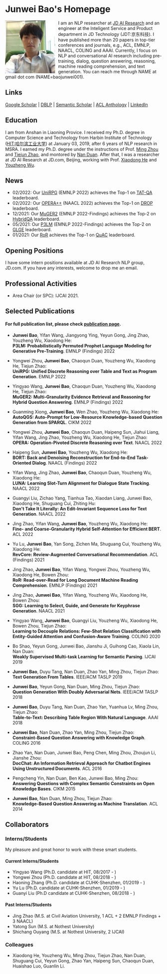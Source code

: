 # Junwei Bao's Homepage

<img align="left" src="citations.jpg" width=160 height=170 alt="a photo" style="padding-right:10px">

I am an NLP researcher at [JD AI Research](jdai.md) and an engineer at the Inteligent Service and Product department in JD Technology (JDT:京东科技). I have published more than 20 papers in top-tier conferences and journals, e.g., ACL, EMNLP, NAACL, COLING and AAAI. Currently, I focus on NLP and conversational AI research including pre-training, dialog, question answering, reasoning, machine reading comprehension, and text generation. You can reach me through NAME at gmail dot com (NAME=baojunwei001).




## Links
[Google Scholar](https://scholar.google.com/citations?hl=en&user=hcRREnsAAAAJ) | [DBLP](https://dblp.org/pid/221/1287-1.html) | [Semantic Scholar](https://www.semanticscholar.org/author/Junwei-Bao/3299718?sort=total-citations) | [ACL Anthology](https://aclanthology.org/people/junwei-bao) | [LinkedIn](https://www.linkedin.cn/incareer/in/junwei-bao-b2883386)

## Education

I am from Anshan in Liaoning Provice. I received my Ph.D. degree in Computer Science and Technology from Harbin Institute of Technology ([HIT:哈尔滨工业大学](http://www.hit.edu.cn/)) at January 03, 2019, after 6 years of NLP research in MSRA. I earned my Ph.D. degree under the instructions of Prof. [Ming Zhou](https://scholar.google.co.jp/citations?user=a0w5c0gAAAAJ&hl=en) and [Tiejun Zhao](https://baike.baidu.com/item/%E8%B5%B5%E9%93%81%E5%86%9B/7533734), and montored by [Nan Duan](https://nanduan.github.io/). After that, I was a researcher at JD AI Research at JD.com, Beijing, working with Prof. [Xiaodong He](https://scholar.google.com/citations?user=W5WbqgoAAAAJ&hl=en) and [Youzheng Wu](https://sites.google.com/site/erzhengcn/). 

## News
- 02/2022: Our [UniRPG]() (EMNLP 2022) achieves the Top-1 on [TAT-QA](https://nextplusplus.github.io/TAT-QA/) leaderboard.
- 02/2022: Our [OPERA++](https://aclanthology.org/2022.naacl-main.119.pdf) (NAACL 2022) achieves the Top-1 on [DROP](https://leaderboard.allenai.org/drop/submissions/public) leaderboard.
- 12/2021: Our [MuGER2]() (EMNLP 2022-Findings) achieves the Top-2 on [HybridQA](https://competitions.codalab.org/competitions/24420#results) leaderboard.
- 05/2021: Our [P3LM]() (EMNLP 2022-Findings) achieves the Top-2 on [GLGE](https://microsoft.github.io/glge/) leaderboard.
- 01/2021: Our [RoR](https://aclanthology.org/2021.findings-emnlp.160.pdf) achieves the Top-1 on [QuAC](https://quac.ai/) leaderboard.


## Opening Positions
I have some intern positions available at JD AI Research NLP group, JD.com. If you have any interests, welcome to drop me an email. 

## Professional Activities
- Area Chair (or SPC): IJCAI 2021. 

## Selected Publications
#### For full publication list, please check [publication page](publications.md).
- **Junwei Bao**, Yifan Wang, Jiangyong Ying, Yeyun Gong, Jing Zhao, Youzheng Wu, Xiaodong He:  
  **P3LM: Probabilistically Permuted Prophet Language Modeling for Generative Pre-Training**. EMNLP (Findings) 2022

- Yongwei Zhou, **Junwei Bao**, Chaoqun Duan, Youzheng Wu, Xiaodong He, Tiejun Zhao:  
  **UniRPG: Unified Discrete Reasoning over Table and Text as Program Generation**. EMNLP 2022

- Yingyao Wang, **Junwei Bao**, Chaoqun Duan, Youzheng Wu, Xiaodong He, Tiejun Zhao:  
  **MuGER2: Multi-Granularity Evidence Retrieval and Reasoning for Hybrid Question Answering**. EMNLP (Findings) 2022
  
- Guanming Xiong, **Junwei Bao**, Wen Zhao, Youzheng Wu, Xiaodong He:  
  **AutoQGS: Auto-Prompt for Low-Resource Knowledge-based Question Generation from SPARQL**. CIKM 2022
  
- Yongwei Zhou, **Junwei Bao**, Chaoqun Duan, Haipeng Sun, Jiahui Liang, Yifan Wang, Jing Zhao, Youzheng Wu, Xiaodong He, Tiejun Zhao:  
  **OPERA: Operation-Pivoted Discrete Reasoning over Text**. NAACL 2022

- Haipeng Sun, **Junwei Bao**, Youzheng Wu, Xiaodong He:  
  **BORT: Back and Denoising Reconstruction for End-to-End Task-Oriented Dialog**. NAACL (Findings) 2022

- Yifan Wang, Jing Zhao, **Junwei Bao**, Chaoqun Duan, Youzheng Wu, Xiaodong He:  
  **LUNA: Learning Slot-Turn Alignment for Dialogue State Tracking**. NAACL 2022

- Guangyi Liu, Zichao Yang, Tianhua Tao, Xiaodan Liang, Junwei Bao, Xiaodong He, Shuguang Cui, Zhiting Hu:  
  **Don't Take It Literally: An Edit-Invariant Sequence Loss for Text Generation**. NAACL 2022

- Jing Zhao, Yifan Wang, **Junwei Bao**, Youzheng Wu, Xiaodong He:  
  **Fine- and Coarse-Granularity Hybrid Self-Attention for Efficient BERT**. ACL 2022

- Yu Lu, **Junwei Bao**, Yan Song, Zichen Ma, Shuguang Cui, Youzheng Wu, Xiaodong He:  
  **RevCore: Review-Augmented Conversational Recommendation**. ACL (Findings) 2021

- Jing Zhao, **Junwei Bao**, Yifan Wang, Yongwei Zhou, Youzheng Wu, Xiaodong He, Bowen Zhou:  
  **RoR: Read-over-Read for Long Document Machine Reading Comprehension**. EMNLP (Findings) 2021

- Jing Zhao, **Junwei Bao**, Yifan Wang, Youzheng Wu, Xiaodong He, Bowen Zhou:  
  **SGG: Learning to Select, Guide, and Generate for Keyphrase Generation**. NAACL 2021

- Yingyao Wang, **Junwei Bao**, Guangyi Liu, Youzheng Wu, Xiaodong He, Bowen Zhou, Tiejun Zhao:  
  **Learning to Decouple Relations: Few-Shot Relation Classification with Entity-Guided Attention and Confusion-Aware Training**. COLING 2020

- Bo Shao, Yeyun Gong, Junwei Bao, Jianshu Ji, Guihong Cao, Xiaola Lin, Nan Duan:  
  **Weakly Supervised Multi-task Learning for Semantic Parsing**. IJCAI 2019

- **Junwei Bao**, Duyu Tang, Nan Duan, Zhao Yan, Ming Zhou, Tiejun Zhao:  
  **Text Generation From Tables**. IEEE/ACM TASLP 2019

- **Junwei Bao**, Yeyun Gong, Nan Duan, Ming Zhou, Tiejun Zhao:  
  **Question Generation With Doubly Adversarial Nets**. IEEE/ACM TASLP 2018

- **Junwei Bao**, Duyu Tang, Nan Duan, Zhao Yan, Yuanhua Lv, Ming Zhou, Tiejun Zhao:  
  **Table-to-Text: Describing Table Region With Natural Language**. AAAI 2018

- **Junwei Bao**, Nan Duan, Zhao Yan, Ming Zhou, Tiejun Zhao:  
  **Constraint-Based Question Answering with Knowledge Graph**. COLING 2016

- Zhao Yan, Nan Duan, Junwei Bao, Peng Chen, Ming Zhou, Zhoujun Li, Jianshe Zhou:  
  **DocChat: An Information Retrieval Approach for Chatbot Engines Using Unstructured Documents**. ACL 2016

- Pengcheng Yin, Nan Duan, Ben Kao, Junwei Bao, Ming Zhou:  
  **Answering Questions with Complex Semantic Constraints on Open Knowledge Bases**. CIKM 2015

- **Junwei Bao**, Nan Duan, Ming Zhou, Tiejun Zhao:  
  **Knowledge-Based Question Answering as Machine Translation**. ACL 2014

## Collaborators

### Interns/Students
My pleasure and great honor to work with these smart students.

#### Current Interns/Students
- Yingyao Wang (Ph.D. candidate at HIT, 08/2017 - )
- Yongwei Zhou (Ph.D. candidate at HIT, 08/2018 - )
- Haoning Zhang (Ph.D. candidate at CUHK-Shenzhen, 01/2019 - )
- Yu Lu (Ph.D. candidate at CUHK-Shenzhen, 01/2019 - )
- Guanyi Liu (Ph.D candidate at CUHK-Shenzhen, 08/2018 - )

#### Past Interns/Students
- Jing Zhao (M.S. at Civil Aviation University, 1 ACL + 2 EMNLP Findings + 3 NAACL)
- Yatong Sun (M.S. at Nothest University)
- Shichang Ouyang (M.S. at Nothest University, 2 IJCAI)

### Colleagues 
- Xiaodong He, Youzheng Wu, Ming Zhou, Tiejun Zhao, Nan Duan, Shuguang Cui, Yeyun Gong, Zhao Yan, Haipeng Sun, Chaoqun Duan, Huaishao Luo, Guanlin Li.

